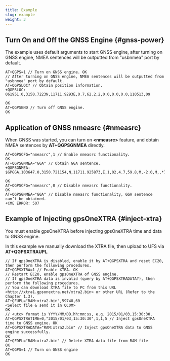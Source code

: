 ```yaml
---
title: Example
slug: example
weight: 3
---
```


<!-- cspell:ignore usbnmea nmeasrc GPSGA -->

## Turn On and Off the GNSS Engine {#gnss-power}

The example uses default arguments to start GNSS engine,
after turning on GNSS engine,
NMEA sentences will be outputted from "usbnmea" port by default.

```at
AT+QGPS=1 // Turn on GNSS engine. OK
// After turning on GNSS engine, NMEA sentences will be outputted from "usbnmea" port by default.
AT+QGPSLOC? // Obtain position information.
+QGPSLOC: 061951.0,3150.7223N,11711.9293E,0.7,62.2,2,0.0,0.0,0.0,110513,09

OK
AT+QGPSEND // Turn off GNSS engine.
OK
```

## Application of GNSS nmeasrc {#nmeasrc}

When GNSS was started, you can turn on **\<nmeasrc>** feature, and obtain NMEA sentences by **AT+QGPSGNMEA** directly.

```at
AT+QGPSCFG="nmeasrc",1 // Enable nmeasrc functionality.
OK
AT+QGPSGNMEA="GGA" // Obtain GGA sentence.
+QGPSGNMEA: $GPGGA,103647.0,3150.721154,N,11711.925873,E,1,02,4.7,59.8,M,-2.0,M,,*77

OK
AT+QGPSCFG="nmeasrc",0 // Disable nmeasrc functionality.
OK
AT+QGPSGNMEA="GGA" // Disable nmeasrc functionality, GGA sentence can’t be obtained.
+CME ERROR: 507
```

## Example of Injecting gpsOneXTRA {#inject-xtra}

You must enable gpsOneXTRA before injecting gpsOneXTRA time and data to GNSS engine.

In this example we manually download the XTRA file, then upload to UFS via **AT+QGPSXTRAUPL**.

```at
// If gpsOneXTRA is disabled, enable it by AT+QGPSXTRA and reset EC20, then perform the following procedures.
AT+QGPSXTRA=1 // Enable XTRA. OK
// Restart EC20, enable gpsOneXTRA of GNSS engine.
// If gpsOneXTRA data is invalid (query by AT+QGPSXTRADATA?), then perform the following procedures.
// You can download XTRA file to PC from this URL <http://xtra1.gpsonextra.net/xtra2.bin> or other URL (Refer to the Chapter 1.3).
AT+QFUPL="RAM:xtra2.bin",59748,60
<Select file & send it in QCOM>
OK
// <utc> format is YYYY/MM/DD,hh:mm:ss, e.g. 2015/01/03,15:30:30.
AT+QGPSXTRATIME=0,"2015/01/03,15:30:30",1,1,5 // Inject gpsOneXTRA time to GNSS engine. OK
AT+QGPSXTRADATA="RAM:xtra2.bin" // Inject gpsOneXTRA data to GNSS engine successfully.
OK
AT+QFDEL="RAM:xtra2.bin" // Delete XTRA data file from RAM file
OK
AT+QGPS=1 // Turn on GNSS engine
OK
```
